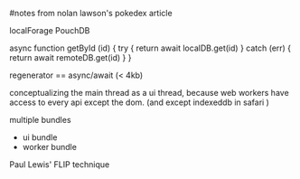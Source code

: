 #notes from nolan lawson's pokedex article

localForage
PouchDB


async function getById (id) {
    try {
        return await localDB.get(id)
    } catch (err) {
        return await remoteDB.get(id)
    }
}



regenerator == async/await  (< 4kb)

conceptualizing the main thread as a ui thread,
because web workers have access to every api except the dom.
(and except indexeddb in safari )



multiple bundles
- ui bundle
- worker bundle




Paul Lewis' FLIP technique 
